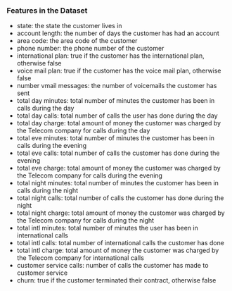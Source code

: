 ### Features in the Dataset

- state: the state the customer lives in
- account length: the number of days the customer has had an account
- area code: the area code of the customer
- phone number: the phone number of the customer
- international plan: true if the customer has the international plan, otherwise false
- voice mail plan: true if the customer has the voice mail plan, otherwise false
- number vmail messages: the number of voicemails the customer has sent
- total day minutes: total number of minutes the customer has been in calls during the day
- total day calls: total number of calls the user has done during the day
- total day charge: total amount of money the customer was charged by the Telecom company for calls during the day
- total eve minutes: total number of minutes the customer has been in calls during the evening
- total eve calls: total number of calls the customer has done during the evening
- total eve charge: total amount of money the customer was charged by the Telecom company for calls during the evening
- total night minutes: total number of minutes the customer has been in calls during the night
- total night calls: total number of calls the customer has done during the night
- total night charge: total amount of money the customer was charged by the Telecom company for calls during the night
- total intl minutes: total number of minutes the user has been in international calls
- total intl calls: total number of international calls the customer has done
- total intl charge: total amount of money the customer was charged by the Telecom company for international calls
- customer service calls: number of calls the customer has made to customer service
- churn: true if the customer terminated their contract, otherwise false
